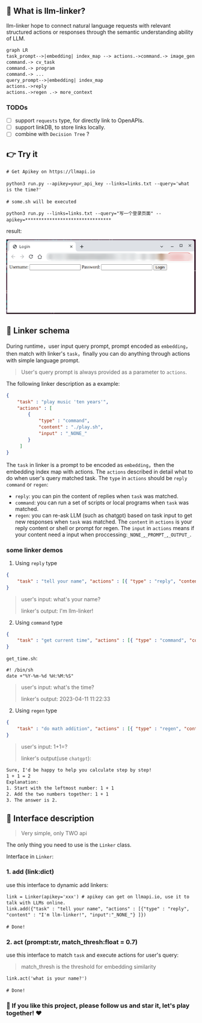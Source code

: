 ## :eyes: What is llm-linker?
llm-linker hope to connect natural language requests with relevant structured actions or responses through the semantic understanding ability of LLM.

```mermaid
graph LR
task_prompt-->|embedding| index_map --> actions.->command.-> image_gen
command.-> cv_task
command.-> program
command.-> ...
query_prompt-->|embedding| index_map 
actions.->reply
actions.->regen .-> more_context
```

### TODOs

- [ ] support `requests` type, for directly link to OpenAPIs.
- [ ] support linkDB, to store links locally.
- [ ] combine with `Decision Tree` ?

## :point_right: Try it

```
# Get Apikey on https://llmapi.io

python3 run.py --apikey=your_api_key --links=links.txt --query='what is the time?'

# some.sh will be executed
```

`python3 run.py --links=links.txt --query="写一个登录页面" --apikey=********************************`

result:

![demo](demo/html.png)

## :art: Linker schema
During runtime，user input query prompt, prompt encoded as `embedding`，then match with linker's `task`，finally you can do anything through actions with simple language prompt.

> User's query prompt is always provided as a parameter to `actions`.

The following linker description as a example:
```json
{
    "task" : "play music 'ten years'",
    "actions" : [
        {
            "type" : "command",
            "content" : "./play.sh",
            "input" : "_NONE_"
        }
     ]
}
```
The `task` in linker is a prompt to be encoded as `embedding`，then the embedding index map with actions.
The `actions` described in detail what to do when user's query matched task.
The `type` in `actions` should be `reply` `command` or `regen`:
 - `reply`: you can pin the content of replies when `task` was matched.
 - `command`: you can run a set of scripts or local programs when `task` was matched.
 - `regen`: you can re-ask LLM (such as chatgpt) based on task input to get new responses when `task` was matched.
The `content` in `actions` is your reply content or shell or prompt for regen.
The `input` in `actions` means if your content need a input when proccessing:`_NONE_`,`_PROMPT_`,`_OUTPUT_`.

### some linker demos

1. Using `reply` type
```json
{
    "task" : "tell your name", "actions" : [{ "type" : "reply", "content" : "I'm llm-linker!","input":"_NONE_"}]
}
```
> user's input: what's your name?
> 
> linker's output: I'm llm-linker!

2. Using `command` type
```json
{
    "task" : "get current time", "actions" : [{ "type" : "command", "content" : "./get_time.sh","input":"_NONE_"}]
}

```

`get_time.sh`:
```shell
#! /bin/sh
date +"%Y-%m-%d %H:%M:%S"
```

> user's input: what's the time?
> 
> linker's output: 2023-04-11 11:22:33

2. Using `regen` type
```json
{
    "task" : "do math addition", "actions" : [{ "type" : "regen", "content" : "Calculate step by step:","input":"_PROMPT_"}]
}

```

> user's input: 1+1=?
> 
> linker's output(use `chatgpt`):
```
Sure, I'd be happy to help you calculate step by step!
1 + 1 = 2
Explanation:
1. Start with the leftmost number: 1 + 1
2. Add the two numbers together: 1 + 1
3. The answer is 2. 
```

## :scroll: Interface description

> Very simple, only TWO api

The only thing you need to use is the `Linker` class.

Interface in `Linker`:

### 1. add (link:dict)

use this interface to dynamic add linkers:

```
link = Linker(apikey='xxx') # apikey can get on llmapi.io, use it to talk with LLMs online.
link.add({"task" : "tell your name", "actions" : [{"type" : "reply", "content" : "I'm llm-linker!", "input":"_NONE_"} ]})

# Done!
```

### 2. act (prompt:str, match_thresh:float = 0.7)

use this interface to match `task` and execute actions for user's query:

> match_thresh is the threshold for embedding similarity

```
link.act('what is your name?')

# Done!
```

### :star2: If you like this project, please follow us and star it, let's play together! :heart:



